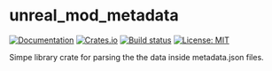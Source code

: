 # unreal_mod_metadata

[![Documentation](https://docs.rs/unreal_mod_metadata/badge.svg)](https://docs.rs/unreal_mod_metadata/)
[![Crates.io](https://img.shields.io/crates/v/unreal_mod_metadata.svg)](https://crates.io/crates/unreal_mod_metadata)
[![Build status](https://github.com/AstroTechies/unrealmodding/workflows/CI/badge.svg)](https://github.com/AstroTechies/unrealmodding/actions?query=workflow%3ACI)
[![License: MIT](https://img.shields.io/badge/License-MIT-blue.svg)](LICENSE-MIT)

Simpe library crate for parsing the the data inside metadata.json files.
